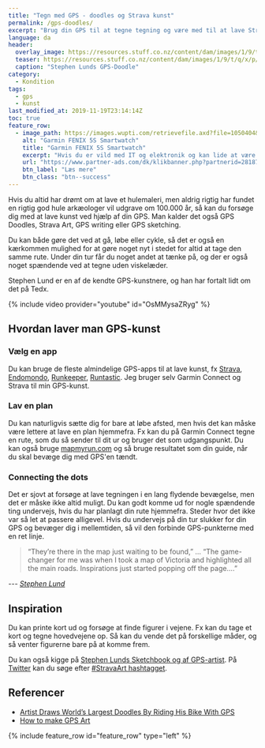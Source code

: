 ```yaml
---
title: "Tegn med GPS - doodles og Strava kunst"
permalink: /gps-doodles/
excerpt: "Brug din GPS til at tegne tegning og være med til at lave Strava Art og GPS-doodles."
language: da
header:
  overlay_image: https://resources.stuff.co.nz/content/dam/images/1/9/t/q/x/p/image.related.StuffLandscapeThreeByTwo.1464x976.19tqzx.png/1455665002072.jpg
  teaser: https://resources.stuff.co.nz/content/dam/images/1/9/t/q/x/p/image.related.StuffLandscapeThreeByTwo.1464x976.19tqzx.png/1455665002072.jpg
  caption: "Stephen Lunds GPS-Doodle"
category:
  - Kondition
tags:
  - gps
  - kunst
last_modified_at: 2019-11-19T23:14:14Z
toc: true
feature_row:
  - image_path: https://images.wupti.com/retrievefile.axd?file=1050404&mh=350&mw=350&ps=FullSize&q=95&hash=7CC835C3A779941A3C267F7E03C019AB26C1EA02
    alt: "Garmin FENIX 5S Smartwatch"
    title: "Garmin FENIX 5S Smartwatch"
    excerpt: "Hvis du er vild med IT og elektronik og kan lide at være opdateret med teknologi uden at gå glip af noget, så køb Smartwatch GARMIN FENIX 5S GPS 10 ATM Sølv Sort til en uovertruffen pris"
    url: "https://www.partner-ads.com/dk/klikbanner.php?partnerid=28187&bannerid=25156&htmlurl=https://www.wupti.com/produkter/mobil/smartwatches/oevrige-smartwatches/garmin-fenix-5s-smartwatch"
    btn_label: "Læs mere"
    btn_class: "btn--success"
---
```


Hvis du altid har drømt om at lave et hulemaleri, men aldrig rigtig har fundet en rigtig god hule arkæologer vil udgrave om 100.000 år, så kan du forsøge dig med at lave kunst ved hjælp af din GPS. Man kalder det også GPS Doodles, Strava Art, GPS writing eller GPS sketching.

Du kan både gøre det ved at gå, løbe eller cykle, så det er også en kærkommen mulighed for at gøre noget nyt i stedet for altid at tage den samme rute. Under din tur får du noget andet at tænke på, og der er også noget spændende ved at tegne uden viskelæder.

Stephen Lund er en af de kendte GPS-kunstnere, og han har fortalt lidt om det på Tedx.

{% include video provider="youtube" id="OsMMysaZRyg" %}

## Hvordan laver man GPS-kunst

### Vælg en app

Du kan bruge de fleste almindelige GPS-apps til at lave kunst, fx [Strava](http://www.strava.com), [Endomondo](http://www.endomondo.com), [Runkeeper](http://www.runkeeper.com), [Runtastic](http://www.runtastic.com). Jeg bruger selv Garmin Connect og Strava til min GPS-kunst.

### Lav en plan

Du kan naturligvis sætte dig for bare at løbe afsted, men hvis det kan måske være lettere at lave en plan hjemmefra. Fx kan du på Garmin Connect tegne en rute, som du så sender til dit ur og bruger det som udgangspunkt. Du kan også bruge [mapmyrun.com](http://www.mapmyrun.com/) og så bruge resultatet som din guide, når du skal bevæge dig med GPS'en tændt.

### Connecting the dots

Det er sjovt at forsøge at lave tegningen i en lang flydende bevægelse, men det er måske ikke altid muligt. Du kan godt komme ud for nogle spændende ting undervejs, hvis du har planlagt din rute hjemmefra. Steder hvor det ikke var så let at passere alligevel. Hvis du undervejs på din tur slukker for din GPS og bevæger dig i mellemtiden, så vil den forbinde GPS-punkterne med en ret linje.

> “They’re there in the map just waiting to be found,” ... “The game-changer for me was when I took a map of Victoria and highlighted all the main roads. Inspirations just started popping off the page….”

--- <cite>[Stephen Lund](https://gpsdoodles.com/what-do-you-see/)</cite>

## Inspiration

Du kan printe kort ud og forsøge at finde figurer i vejene. Fx kan du tage et kort og tegne hovedvejene op. Så kan du vende det på forskellige måder, og så venter figurerne bare på at komme frem.

Du kan også kigge på [Stephen Lunds Sketchbook og af GPS-artist](http://www.gpsdoodles.com). På [Twitter](http://www.twitter.com) kan du søge efter [#StravaArt hashtagget](https://twitter.com/hashtag/StravaArt?src=hash).

## Referencer

- [Artist Draws World’s Largest Doodles By Riding His Bike With GPS](https://www.boredpanda.com/bike-gps-doodle-stephen-lund/)
- [How to make GPS Art](https://www.outsideonline.com/1978066/how-make-gps-art)

{% include feature_row id="feature_row" type="left" %}

